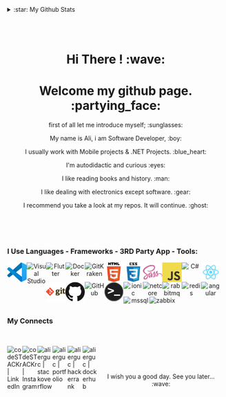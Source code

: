 <details>
  <summary>:star: My Github Stats</summary>
 
![Ali Erguc's GitHub stats](https://github-readme-stats.vercel.app/api?username=alierguc&theme=vue&show_icons=true&hide_border=true)
![Top Langs](https://github-readme-stats.vercel.app/api/top-langs/?username=alierguc&theme=vue&show_icons=true&hide_border=true)
[![GitHub Streak](http://github-readme-streak-stats.herokuapp.com?user=alierguc&theme=vue&hide_border=true)](https://git.io/streak-stats)
[![alierguc's github trophy](https://github-profile-trophy.vercel.app/?username=alierguc&row=1&theme=vue&hide_border=true)](https://github.com/alierguc/github-profile-trophy)

</details>

<br/>
<br/>
<br/>

<h1 align="center">Hi There ! :wave:</h1>

<h1 align="center">Welcome my github page. :partying_face:</h1>

<p align="center">first of all let me introduce myself; :sunglasses:</p> 
 
<p align="center">My name is Ali, i am Software Developer, :boy:</p>

<p align="center">I usually work with Mobile projects & .NET Projects. :blue_heart:</p></p>

<p align="center">I'm autodidactic and curious :eyes:</p>

<p align="center">I like reading books and history. :man:</p>

<p align="center">I like dealing with electronics except software. :gear:</p>

<p align="center">I recommend you take a look at my repos. It will continue. :ghost:</p>

<br/>
<br/>
<br/>

### I Use Languages - Frameworks - 3RD Party App - Tools:
<div style="text-align: center;">
<img align="left" alt="Visual Studio Code" width="45px" src="https://raw.githubusercontent.com/github/explore/80688e429a7d4ef2fca1e82350fe8e3517d3494d/topics/visual-studio-code/visual-studio-code.png" />
<img align="left" alt="Visual Studio" width="45px" src="https://upload.wikimedia.org/wikipedia/commons/thumb/5/59/Visual_Studio_Icon_2019.svg/1200px-Visual_Studio_Icon_2019.svg.png" />
<img align="left" alt="Flutter" width="45px" src="https://cdn.icon-icons.com/icons2/2107/PNG/512/file_type_flutter_icon_130599.png" />
<img align="left" alt="Docker" width="45px" src="https://miro.medium.com/max/336/1*glD7bNJG3SlO0_xNmSGPcQ.png" />
<img align="left" alt="GitKraken" width="45px" src="https://1v5ymx3zt3y73fq5gy23rtnc-wpengine.netdna-ssl.com/wp-content/uploads/2021/06/gitkraken-logo-dark-sq.png" />
<img align="left" alt="HTML5" width="45px" src="https://raw.githubusercontent.com/github/explore/80688e429a7d4ef2fca1e82350fe8e3517d3494d/topics/html/html.png" />
<img align="left" alt="CSS3" width="45px" src="https://raw.githubusercontent.com/github/explore/80688e429a7d4ef2fca1e82350fe8e3517d3494d/topics/css/css.png" />
<img align="left" alt="Sass" width="45px" src="https://raw.githubusercontent.com/github/explore/80688e429a7d4ef2fca1e82350fe8e3517d3494d/topics/sass/sass.png" />
<img align="left" alt="JavaScript" width="45px" src="https://raw.githubusercontent.com/github/explore/80688e429a7d4ef2fca1e82350fe8e3517d3494d/topics/javascript/javascript.png" />
<img align="left" alt="C#" width="45px" src="https://global-uploads.webflow.com/6097e0eca1e875de53031ff6/61bb05edca00197f2e7a19cf_Csharp_Logo.png" />
  

<img align="left" alt="React" width="45px" src="https://raw.githubusercontent.com/github/explore/80688e429a7d4ef2fca1e82350fe8e3517d3494d/topics/react/react.png" />
<img align="left" alt="Git" width="45px" src="https://raw.githubusercontent.com/github/explore/80688e429a7d4ef2fca1e82350fe8e3517d3494d/topics/git/git.png" />
<img align="left" alt="GitHub" width="45px" src="https://raw.githubusercontent.com/github/explore/78df643247d429f6cc873026c0622819ad797942/topics/github/github.png" />
<img align="left" alt="GitHub" width="45px" src="https://upload.wikimedia.org/wikipedia/commons/thumb/a/ae/Github-desktop-logo-symbol.svg/1200px-Github-desktop-logo-symbol.svg.png" />

<img align="left" alt="Terminal" width="45px" src="https://raw.githubusercontent.com/github/explore/80688e429a7d4ef2fca1e82350fe8e3517d3494d/topics/terminal/terminal.png" />
<img align="left" alt="ionic" width="45px" src="https://pbs.twimg.com/profile_images/1415143192782049281/efb7W1Z0_400x400.jpg" />
<img align="left" alt="netcore" width="45px" src="http://mennankose.com/content/images/2019/10/netcore.png" />
<img align="left" alt="rabbitmq" width="45px" src="https://herve.beraud.io/images/blog/rabbitmq.png" />
<img align="left" alt="redis" width="45px" src="https://pbs.twimg.com/profile_images/1427657682626961410/aJp7nOdu_400x400.jpg" />
<img align="left" alt="angular" width="45px" src="http://www.bayramucuncu.com/wp-content/uploads/2020/04/angular.png" />
<img align="left" alt="mssql" width="60px" src="https://www.natro.com/blog/wp-content/uploads/2014/12/MSSQL280-1.png" />
<img align="left" alt="zabbix" width="60px" src="https://www.parlakyigit.net/wp-content/uploads/2014/07/zabbix.png" />

</div>

<br/>
<br/>
<br/>
<br/>
<br/>
<br/>

### My Connects

<br/>

[<img align="left" alt="codeSTACKr | LinkedIn" width="35px" src="https://img.icons8.com/fluency/48/000000/linkedin.png" />][linkedin]
[<img align="left" alt="codeSTACKr | Instagram" width="35px" src="https://img.icons8.com/fluency/48/000000/instagram-new.png" />][instagram]
[<img align="left" alt="alierguc | stackoverflow" width="35px" src="https://upload.wikimedia.org/wikipedia/commons/thumb/e/ef/Stack_Overflow_icon.svg/768px-Stack_Overflow_icon.svg.png" />][stackoverflow]
[<img align="left" alt="alierguc | portfolio" width="35px" src="https://img.icons8.com/external-phatplus-lineal-color-phatplus/64/000000/external-world-wide-web-cloud-computing-phatplus-lineal-color-phatplus.png" />][portfolio]
[<img align="left" alt="alierguc | hackerrank" width="35px" src="https://img.icons8.com/external-tal-revivo-shadow-tal-revivo/24/000000/external-hackerrank-is-a-technology-company-that-focuses-on-competitive-programming-logo-shadow-tal-revivo.png" />][hackerrank]
[<img align="left" alt="alierguc | dockerhub" width="35px" src="https://miro.medium.com/max/336/1*glD7bNJG3SlO0_xNmSGPcQ.png" />][dockerhub]



<br />

[linkedin]: https://www.linkedin.com/in/ali-ergüç-972ba6164
[instagram]: https://www.instagram.com/alierguc1
[stackoverflow]: https://stackoverflow.com/users/9976772/a-erg%c3%bc%c3%a7
[portfolio]: https://alierguc.github.io/
[hackerrank]: https://www.hackerrank.com/alierguc1
[dockerhub]: https://hub.docker.com/u/alierguc1
<br />


<p align="center" style="text">I wish you a good day. See you later... :wave:</p>


